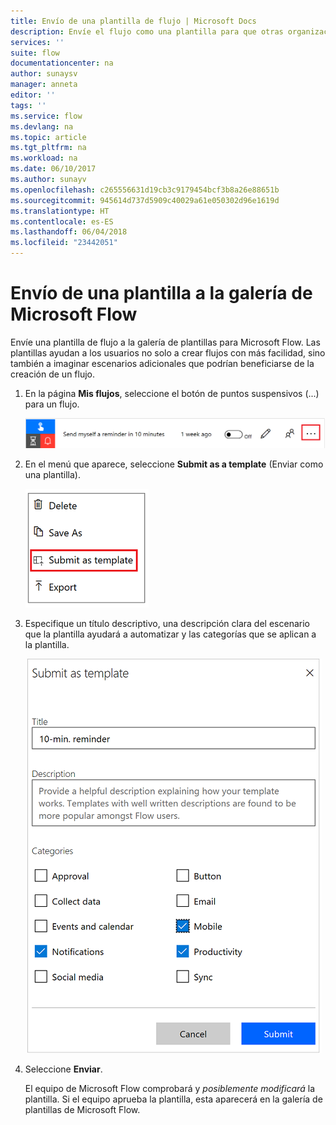 ```yaml
---
title: Envío de una plantilla de flujo | Microsoft Docs
description: Envíe el flujo como una plantilla para que otras organizaciones puedan encontrarla en la galería de plantillas y utilicen el flujo que ha creado.
services: ''
suite: flow
documentationcenter: na
author: sunaysv
manager: anneta
editor: ''
tags: ''
ms.service: flow
ms.devlang: na
ms.topic: article
ms.tgt_pltfrm: na
ms.workload: na
ms.date: 06/10/2017
ms.author: sunayv
ms.openlocfilehash: c265556631d19cb3c9179454bcf3b8a26e88651b
ms.sourcegitcommit: 945614d737d5909c40029a61e050302d96e1619d
ms.translationtype: HT
ms.contentlocale: es-ES
ms.lasthandoff: 06/04/2018
ms.locfileid: "23442051"
---
```

# <a name="submit-a-template-to-the-microsoft-flow-gallery"></a>Envío de una plantilla a la galería de Microsoft Flow
Envíe una plantilla de flujo a la galería de plantillas para Microsoft Flow. Las plantillas ayudan a los usuarios no solo a crear flujos con más facilidad, sino también a imaginar escenarios adicionales que podrían beneficiarse de la creación de un flujo. 

1. En la página **Mis flujos**, seleccione el botón de puntos suspensivos (...) para un flujo.
   
    ![Botón de puntos suspensivos](./media/publish-a-template/ellipsis-button.png)
2. En el menú que aparece, seleccione **Submit as a template** (Enviar como una plantilla).
   
    ![Menú contextual](./media/publish-a-template/context-menu.png)
3. Especifique un título descriptivo, una descripción clara del escenario que la plantilla ayudará a automatizar y las categorías que se aplican a la plantilla.
   
    ![Opciones de plantilla](./media/publish-a-template/template-options.png)
4. Seleccione **Enviar**.
   
     El equipo de Microsoft Flow comprobará y *posiblemente modificará* la plantilla. Si el equipo aprueba la plantilla, esta aparecerá en la galería de plantillas de Microsoft Flow.

